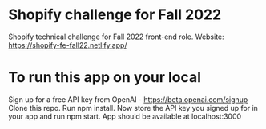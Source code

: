 # Shopify challenge for Fall 2022

Shopify technical challenge for Fall 2022 front-end role.
Website: https://shopify-fe-fall22.netlify.app/


# To run this app on your local

Sign up for a free API key from OpenAI - https://beta.openai.com/signup
Clone this repo. Run npm install.
Now store the API key you signed up for in your app and run npm start. App should be available at localhost:3000

